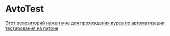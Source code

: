 # AvtoTest

[Этот репозиторий нужен мне для прохождения курса по автоматизации тестирования на питоне](https://stepik.org/lesson/187065/step/7?auth=registration&unit=161976)